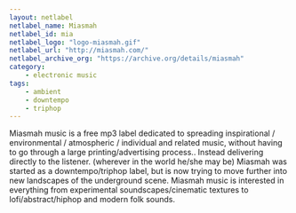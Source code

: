 ```yaml
---
layout: netlabel
netlabel_name: Miasmah
netlabel_id: mia
netlabel_logo: "logo-miasmah.gif"
netlabel_url: "http://miasmah.com/"
netlabel_archive_org: "https://archive.org/details/miasmah"
category:
    - electronic music
tags:
    - ambient
    - downtempo
    - triphop
---
```

Miasmah music is a free mp3 label dedicated to spreading inspirational / environmental / atmospheric / individual and related music, without having to go through a large printing/advertising process.. Instead delivering directly to the listener. (wherever in the world he/she may be) Miasmah was started as a downtempo/triphop label, but is now trying to move further into new landscapes of the underground scene. Miasmah music is interested in everything from experimental soundscapes/cinematic textures to lofi/abstract/hiphop and modern folk sounds. 
